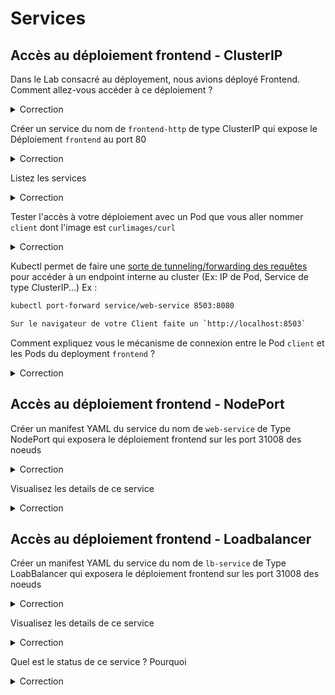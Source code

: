 # Services

## Accès au déploiement frontend - ClusterIP

Dans le Lab consacré au déployement, nous avions déployé Frontend. Comment allez-vous accéder à ce déploiement ?

<details><summary>Correction</summary>

Un déploiement dans Kubernetes n'a du sens que pour le Control plane. Derrière le déploiement en réalité c'est des Pods/Conteneurs qui seront tangibles aux quels les utilisateurs devront accéder. Donc de ce fait pour accéder au déploiement créé, il suffira en fait d'accéder aux Pods/conteneurs individuels créés, et donc par leurs IPs. avec l'option `-o wide` ou le Describe vous pouvez obtenur leurs IPs.

Bien évidemment, c'est fastidieux car il faut manuellement les chercher.
Pour rendre facile l'accès de ces 3 Pods/conteneurs créés nous aurons besoin d'un object Service qui va configurer une sorte de loadbalancer entre les 3 pods.

Désormais donc, au lieu de chercher les iP des 3 conteneurs, il nous suffira d'accéder au `endpoint du service` et le tour est joué.

</details>

Créer un service du nom de `frontend-http` de type ClusterIP qui expose le Déploiement `frontend` au port 80

<details><summary>Correction</summary>

```bash
kubectl expose deployment frontend --port=80 --target-port=80 --name=frontend-http
```

</details>


Listez les services

<details><summary>Correction</summary>

```bash
kubectl get service
```

</details>

Tester l'accès à votre déploiement avec un Pod que vous aller nommer `client` dont l'image est `curlimages/curl`

<details><summary>Correction</summary>

```bash
kubectl run client --rm  -it --image curlimages/curl -- sh
$ curl http://frontend-http
```

</details>

Kubectl permet de faire une [sorte de tunneling/forwarding des requêtes](https://kubernetes.io/docs/tasks/access-application-cluster/port-forward-access-application-cluster/) pour accéder à un endpoint interne au cluster (Ex: IP de Pod, Service de type ClusterIP...)
Ex :
```bash
kubectl port-forward service/web-service 8503:8080

Sur le navigateur de votre Client faite un `http://localhost:8503`
```

Comment expliquez vous le mécanisme de connexion entre le Pod `client` et les Pods du deployment `frontend` ?

<details><summary>Correction</summary>

```bash
vagrant@k8s-master-1:~$ kubectl get all -n kube-system
NAME                                           READY   STATUS    RESTARTS       AGE
pod/calico-kube-controllers-566654d67d-lrgpn   1/1     Running   0              20h
pod/calico-node-gk6qg                          1/1     Running   5 (20h ago)    40d
pod/calico-node-ljmmc                          1/1     Running   6 (20h ago)    40d
pod/calico-node-qg7h7                          1/1     Running   5 (20h ago)    40d
pod/coredns-565d847f94-6lfhq                   1/1     Running   6 (20h ago)    40d
pod/coredns-565d847f94-bnqlv                   1/1     Running   6 (20h ago)    40d
pod/etcd-k8s-master-1                          1/1     Running   11 (20h ago)   40d
pod/kube-apiserver-k8s-master-1                1/1     Running   17 (20h ago)   40d
pod/kube-controller-manager-k8s-master-1       1/1     Running   2 (20h ago)    28d
pod/kube-proxy-g9s6l                           1/1     Running   5 (20h ago)    40d
pod/kube-proxy-m29bk                           1/1     Running   5 (20h ago)    40d
pod/kube-proxy-z7kn6                           1/1     Running   6 (20h ago)    40d
pod/kube-scheduler-k8s-master-1                1/1     Running   0              177m

NAME               TYPE        CLUSTER-IP   EXTERNAL-IP   PORT(S)                  AGE
service/kube-dns   ClusterIP   10.96.0.10   <none>        53/UDP,53/TCP,9153/TCP   40d

NAME                         DESIRED   CURRENT   READY   UP-TO-DATE   AVAILABLE   NODE SELECTOR            AGE
daemonset.apps/calico-node   3         3         3       3            3           kubernetes.io/os=linux   40d
daemonset.apps/kube-proxy    3         3         3       3            3           kubernetes.io/os=linux   40d

NAME                                      READY   UP-TO-DATE   AVAILABLE   AGE
deployment.apps/calico-kube-controllers   1/1     1            1           40d
deployment.apps/coredns                   2/2     2            2           40d

NAME                                                 DESIRED   CURRENT   READY   AGE
replicaset.apps/calico-kube-controllers-566654d67d   1         1         1       40d
replicaset.apps/coredns-565d847f94                   2         2         2       40d
```

Dans notre environnement Kubernetes, il y'a un deploiment du nom de coredns qui implemente un DNS dans le Kubernetes. 
Quand une ressources Service est créé, une IP virtuelle est créé lui correspondant et l'entré DNS correspondante est ajouté dans le DNS CoreDNS. 
Kube-proxy & Kubelet se chargent dattribuer à chaque Pod créés le fichier `/ets/resolv.conf` qui indique le service DNS à contacter pour la résolution.
Kube-proxy ajoutes des règles de routage sur chaque neoud pour rediriger le traffic en direction de ce VirtualIP vers le IP des Pod correspondant au service. C'est de cette manière quà partir de n'importe quel Pod on peut accéder à un service.

```bash
vagrant@k8s-master-1:~$ kubectl run client --rm  -it --image curlimages/curl -- sh
If you don't see a command prompt, try pressing enter.
/ $ cat /etc/resolv.conf
search default.svc.cluster.local svc.cluster.local cluster.local
nameserver 10.96.0.10
options ndots:5
/ $
```

Vous remarquerez que nous avons maintenant juste besoin du nom du service qui joue d'office le role de nom DNS de notre déploiement.

</details>

## Accès au déploiement frontend - NodePort

Créer un manifest YAML du service du nom de `web-service` de Type NodePort qui exposera le déploiement frontend sur les port 31008 des noeuds

<details><summary>Correction</summary>

```yaml
apiVersion: v1
kind: Service
metadata:
  name: web-service
spec:
  selector:
    tier: frontend
  type: NodePort
  ports:
    - protocol: TCP
      port: 8080
      targetPort: 80
      nodePort: 31008

```

```bash
kubectl create -f web-service.yaml 
```

</details>

Visualisez les details de ce service

<details><summary>Correction</summary>

```bash
kubectl get services
kubectl describe service web-service
```
On note bien la distinction : TargetPort, Port, NodePort

</details>

## Accès au déploiement frontend - Loadbalancer

Créer un manifest YAML du service du nom de `lb-service` de Type LoabBalancer qui exposera le déploiement frontend sur les port 31008 des noeuds

<details><summary>Correction</summary>

```yaml
apiVersion: v1
kind: Service
metadata:
  name: web-service
spec:
  selector:
    tier: frontend
  type: LoadBalancer
  ports:
    - protocol: TCP
      port: 8080
      targetPort: 80

```

```bash
kubectl create -f lb-service.yaml 
```

</details>

Visualisez les details de ce service

<details><summary>Correction</summary>

```bash
kubectl get services
kubectl describe service lb-service
```
On note bien la distinction : TargetPort, Port, NodePort

</details>

Quel est le status de ce service ? Pourquoi

<details><summary>Correction</summary>

Nous n'avons pas de controlleur capable de créer un Loadbalancer externe. Il est préférable d'avoir une infrastructure approprié pour ce type de service ou cela est réalisable dans un Cluster K8s d'un Clou Provider : GKE, AKS, EKS,...

</details>